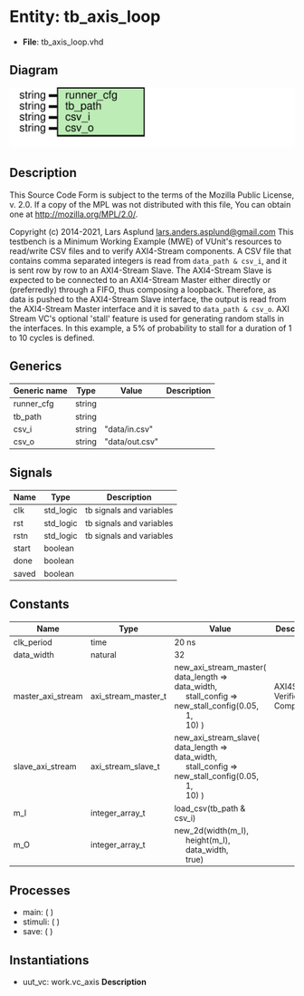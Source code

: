 # Entity: tb_axis_loop

- **File**: tb_axis_loop.vhd
## Diagram

![Diagram](tb_axis_loop.svg "Diagram")
## Description

 This Source Code Form is subject to the terms of the Mozilla Public
 License, v. 2.0. If a copy of the MPL was not distributed with this file,
 You can obtain one at http://mozilla.org/MPL/2.0/.

 Copyright (c) 2014-2021, Lars Asplund lars.anders.asplund@gmail.com
 This testbench is a Minimum Working Example (MWE) of VUnit's resources to read/write CSV files and to verify
 AXI4-Stream components. A CSV file that contains comma separated integers is read from `data_path & csv_i`, and it is
 sent row by row to an AXI4-Stream Slave. The AXI4-Stream Slave is expected to be connected to an AXI4-Stream Master
 either directly or (preferredly) through a FIFO, thus composing a loopback. Therefore, as data is pushed to the
 AXI4-Stream Slave interface, the output is read from the AXI4-Stream Master interface and it is saved to
 `data_path & csv_o`.
 AXI Stream VC's optional 'stall' feature is used for generating random stalls in the interfaces. In this example,
 a 5% of probability to stall for a duration of 1 to 10 cycles is defined.
## Generics

| Generic name | Type   | Value          | Description |
| ------------ | ------ | -------------- | ----------- |
| runner_cfg   | string |                |             |
| tb_path      | string |                |             |
| csv_i        | string | "data/in.csv"  |             |
| csv_o        | string | "data/out.csv" |             |
## Signals

| Name   | Type      | Description                |
| ------ | --------- | -------------------------- |
| clk    | std_logic |  tb signals and variables  |
|  rst   | std_logic |  tb signals and variables  |
|  rstn  | std_logic |  tb signals and variables  |
| start  | boolean   |                            |
|  done  | boolean   |                            |
|  saved | boolean   |                            |
## Constants

| Name              | Type                | Value                                                                                                                                                                                                                    | Description                          |
| ----------------- | ------------------- | ------------------------------------------------------------------------------------------------------------------------------------------------------------------------------------------------------------------------ | ------------------------------------ |
| clk_period        | time                |  20 ns                                                                                                                                                                                                                   |                                      |
| data_width        | natural             |  32                                                                                                                                                                                                                      |                                      |
| master_axi_stream | axi_stream_master_t |  new_axi_stream_master(     data_length => data_width,<br><span style="padding-left:20px">     stall_config => new_stall_config(0.05,<br><span style="padding-left:20px"> 1,<br><span style="padding-left:20px"> 10)   ) |  AXI4Stream Verification Components  |
| slave_axi_stream  | axi_stream_slave_t  |  new_axi_stream_slave(     data_length => data_width,<br><span style="padding-left:20px">     stall_config => new_stall_config(0.05,<br><span style="padding-left:20px"> 1,<br><span style="padding-left:20px"> 10)   )  |                                      |
| m_I               | integer_array_t     |  load_csv(tb_path & csv_i)                                                                                                                                                                                               |                                      |
| m_O               | integer_array_t     |  new_2d(width(m_I),<br><span style="padding-left:20px"> height(m_I),<br><span style="padding-left:20px"> data_width,<br><span style="padding-left:20px"> true)                                                           |                                      |
## Processes
- main: (  )
- stimuli: (  )
- save: (  )
## Instantiations

- uut_vc: work.vc_axis
**Description**


